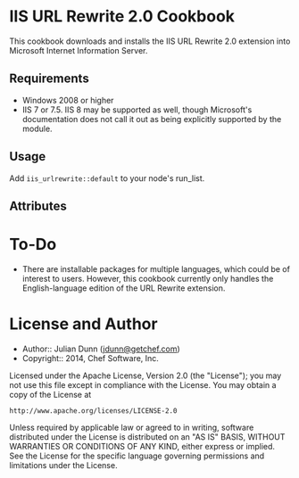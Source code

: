 IIS URL Rewrite 2.0 Cookbook
============================

This cookbook downloads and installs the IIS URL Rewrite 2.0 extension into
Microsoft Internet Information Server.

Requirements
------------

* Windows 2008 or higher
* IIS 7 or 7.5. IIS 8 may be supported as well, though Microsoft's documentation does not call it out as being explicitly supported by the module.

Usage
-----

Add `iis_urlrewrite::default` to your node's run_list.

Attributes
----------

To-Do
=====

* There are installable packages for multiple languages, which could be
  of interest to users. However, this cookbook currently only handles the
  English-language edition of the URL Rewrite extension.

License and Author
==================

* Author:: Julian Dunn (<jdunn@getchef.com>)
* Copyright:: 2014, Chef Software, Inc.

Licensed under the Apache License, Version 2.0 (the "License");
you may not use this file except in compliance with the License.
You may obtain a copy of the License at

    http://www.apache.org/licenses/LICENSE-2.0

Unless required by applicable law or agreed to in writing, software
distributed under the License is distributed on an "AS IS" BASIS,
WITHOUT WARRANTIES OR CONDITIONS OF ANY KIND, either express or implied.
See the License for the specific language governing permissions and
limitations under the License.

